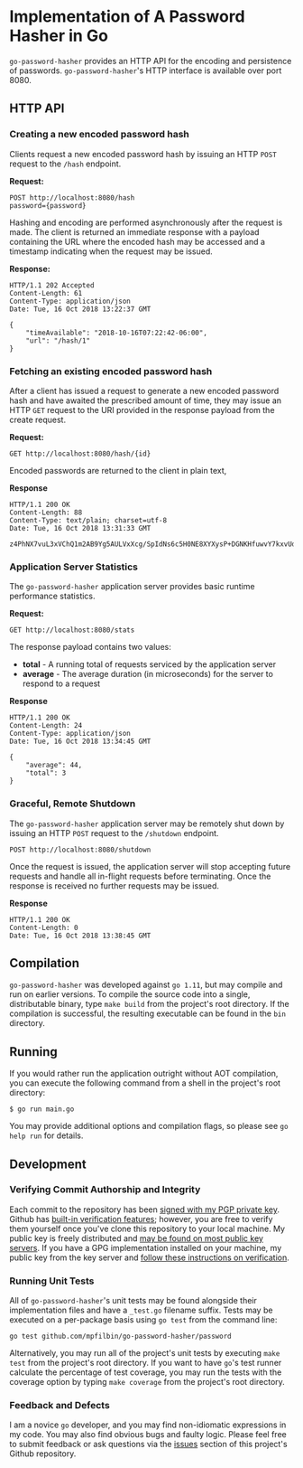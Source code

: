 # Implementation of A Password Hasher in Go

`go-password-hasher` provides an HTTP API for the encoding and persistence of passwords. `go-password-hasher`'s HTTP interface is available over port 8080.

## HTTP API

### Creating a new encoded password hash
Clients request a new encoded password hash by issuing an HTTP `POST` request to the `/hash` endpoint.

**Request:**
```http
POST http://localhost:8080/hash
password={password}
```

Hashing and encoding are performed asynchronously after the request is made. The client is returned an immediate response with a payload containing the URL where the encoded hash may be accessed and a timestamp indicating when the request may be issued.

**Response:**
```http
HTTP/1.1 202 Accepted
Content-Length: 61
Content-Type: application/json
Date: Tue, 16 Oct 2018 13:22:37 GMT

{
    "timeAvailable": "2018-10-16T07:22:42-06:00",
    "url": "/hash/1"
}

```

### Fetching an existing encoded password hash
After a client has issued a request to generate a new encoded password hash and have awaited the prescribed amount of time, they may issue an HTTP `GET` request to the URI provided in the response payload from the 
create request.

**Request:**
```http
GET http://localhost:8080/hash/{id}
```

Encoded passwords are returned to the client in plain text,

**Response**
```http
HTTP/1.1 200 OK
Content-Length: 88
Content-Type: text/plain; charset=utf-8
Date: Tue, 16 Oct 2018 13:31:33 GMT

z4PhNX7vuL3xVChQ1m2AB9Yg5AULVxXcg/SpIdNs6c5H0NE8XYXysP+DGNKHfuwvY7kxvUdBeoGlODJ6+SfaPg==

```

### Application Server Statistics
The `go-password-hasher` application server provides basic runtime performance statistics.

**Request:**
```http
GET http://localhost:8080/stats
```

The response payload contains two values:
* **total** - A running total of requests serviced by the application server
* **average** - The average duration (in microseconds) for the server to respond to a request

**Response**
```http
HTTP/1.1 200 OK
Content-Length: 24
Content-Type: application/json
Date: Tue, 16 Oct 2018 13:34:45 GMT

{
    "average": 44,
    "total": 3
}
```

### Graceful, Remote Shutdown
The `go-password-hasher` application server may be remotely shut down by issuing an HTTP `POST` request to the `/shutdown` endpoint.

```http
POST http://localhost:8080/shutdown
```

Once the request is issued, the application server will stop accepting future requests and handle all in-flight requests before terminating. Once the response is received no further requests may be issued.

**Response**
```http
HTTP/1.1 200 OK
Content-Length: 0
Date: Tue, 16 Oct 2018 13:38:45 GMT
```

## Compilation
`go-password-hasher` was developed against `go 1.11`, but may compile and run on earlier versions. To compile the source code into a single, distributable binary, type `make build` from the project's root directory. If the compilation is successful, the resulting executable can be found in the `bin` directory.

## Running

If you would rather run the application outright without AOT compilation, you can execute the following command from a shell in the project's root directory:
```shell
$ go run main.go
```
You may provide additional options and compilation flags, so please see `go help run` for details.

## Development

### Verifying Commit Authorship and Integrity
Each commit to the repository has been [signed with my PGP private key](https://en.wikipedia.org/wiki/Pretty_Good_Privacy#Digital_signatures). Github has [built-in verification features](https://blog.github.com/2016-04-05-gpg-signature-verification/); however, you are free to verify them yourself once you've clone this repository to your local machine. My public key is freely distributed and [may be found on most public key servers](https://pgp.mit.edu/pks/lookup?search=michael.filbin%40gmail.com&op=index&fingerprint=on). If you have a GPG implementation installed on your machine,  my public key from the key server and [follow these instructions on verification](https://git-scm.com/docs/git-verify-commit).

### Running Unit Tests
All of `go-password-hasher`'s unit tests may be found alongside their implementation files and have a `_test.go` filename suffix. Tests may be executed on a per-package basis using `go test` from the command line:

```shell
go test github.com/mpfilbin/go-password-hasher/password
```

Alternatively, you may run all of the project's unit tests by executing `make test` from the project's root directory. If you want to have `go`'s test runner calculate the percentage of test coverage, you may run the tests with the coverage option by typing `make coverage` from the project's root directory.

### Feedback and Defects
I am a novice `go` developer, and you may find non-idiomatic expressions in my code. You may also find obvious bugs and faulty logic. Please feel free to submit feedback or ask questions via the [issues](https://github.com/mpfilbin/go-password-hasher/issues) section of this project's Github repository.
